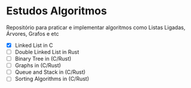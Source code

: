 # Estudos Algoritmos
Repositório para praticar e implementar algoritmos como Listas Ligadas, Árvores, Grafos e etc

- [x] Linked List in C
- [ ] Double Linked List in Rust
- [ ] Binary Tree in (C/Rust)
- [ ] Graphs in (C/Rust)
- [ ] Queue and Stack in (C/Rust)
- [ ] Sorting Algorithms in (C/Rust)
